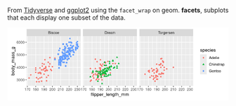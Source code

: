 From [Tidyverse](Tidyverse.md) and [ggplot2](ggplot2.md) using the `facet_wrap` on geom.
**facets**, subplots that each display one subset of the data.

![](_attachments/Pasted%20image%2020240314223704.png)